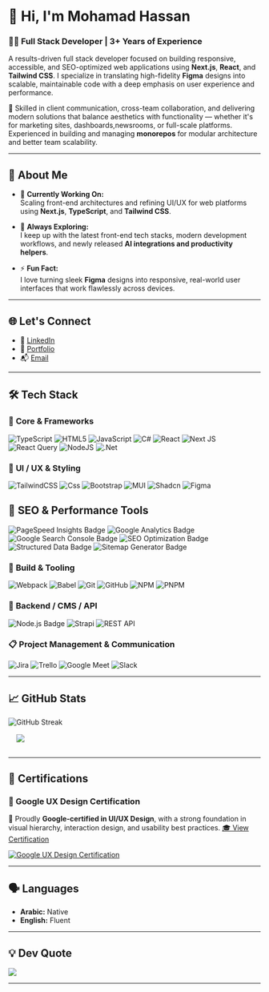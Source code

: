 # 👋 Hi, I'm **Mohamad Hassan**
### 👨‍💻 Full Stack Developer | 3+ Years of Experience

A results-driven full stack developer focused on building responsive, accessible, and SEO-optimized web applications using **Next.js**, **React**, and **Tailwind CSS**. I specialize in translating high-fidelity **Figma** designs into scalable, maintainable code with a deep emphasis on user experience and performance.

🎯 Skilled in client communication, cross-team collaboration, and delivering modern solutions that balance aesthetics with functionality — whether it's for marketing sites, dashboards,newsrooms, or full-scale platforms. Experienced in building and managing **monorepos** for modular architecture and better team scalability.


---

## 🚀 About Me

- 🔭 **Currently Working On:**  
  Scaling front-end architectures and refining UI/UX for web platforms using **Next.js**, **TypeScript**, and **Tailwind CSS**.

- 🌱 **Always Exploring:**  
  I keep up with the latest front-end tech stacks, modern development workflows, and newly released **AI integrations and productivity helpers**.

- ⚡ **Fun Fact:**  
  I love turning sleek **Figma** designs into responsive, real-world user interfaces that work flawlessly across devices.

---

## 🌐 Let's Connect

- 💼 [LinkedIn](https://www.linkedin.com/in/mohamadhassan6798/)  
- 👤 [Portfolio](https://mohamadhassan.com)
- 📬 [Email](mohamadhassan1101@gmail.com)

---

## 🛠️ Tech Stack

### 🧠 **Core & Frameworks**
![TypeScript](https://img.shields.io/badge/typescript-%23007ACC.svg?style=for-the-badge&logo=typescript&logoColor=white)  ![HTML5](https://img.shields.io/badge/html5-%23E34F26.svg?style=for-the-badge&logo=html5&logoColor=white)  ![JavaScript](https://img.shields.io/badge/javascript-%23323330.svg?style=for-the-badge&logo=javascript&logoColor=%23F7DF1E)  ![C#](https://img.shields.io/badge/csharp-%23239120.svg?style=for-the-badge&logo=csharp&logoColor=white) ![React](https://img.shields.io/badge/react-%2320232a.svg?style=for-the-badge&logo=react&logoColor=%2361DAFB)  ![Next JS](https://img.shields.io/badge/Next-black?style=for-the-badge&logo=next.js&logoColor=white) ![React Query](https://img.shields.io/badge/-React%20Query-FF4154?style=for-the-badge&logo=react%20query&logoColor=white)  ![NodeJS](https://img.shields.io/badge/node.js-6DA55F?style=for-the-badge&logo=node.js&logoColor=white)  ![.Net](https://img.shields.io/badge/.NET-5C2D91?style=for-the-badge&logo=.net&logoColor=white)  

### 🎨 **UI / UX & Styling**
![TailwindCSS](https://img.shields.io/badge/tailwindcss-%2338B2AC.svg?style=for-the-badge&logo=tailwind-css&logoColor=white)  ![Css](https://img.shields.io/badge/CSS-639?logo=css&style=for-the-badge&logoColor=white&color=red)  ![Bootstrap](https://img.shields.io/badge/bootstrap-%238511FA.svg?style=for-the-badge&logo=bootstrap&logoColor=white)  ![MUI](https://img.shields.io/badge/MUI-%230081CB.svg?style=for-the-badge&logo=mui&logoColor=white)  ![Shadcn](https://img.shields.io/badge/shadcn%2Fui-000?logo=shadcnui&logoColor=fff&style=for-the-badge&logo=mui&logoColor=white)  ![Figma](https://img.shields.io/badge/figma-%23F24E1E.svg?style=for-the-badge&logo=figma&logoColor=white)

## 🚀 SEO & Performance Tools

<img src="https://img.shields.io/badge/PageSpeed%20Insights-4285F4?logo=pagespeedinsights&logoColor=fff&style=for-the-badge" alt="PageSpeed Insights Badge"> <img src="https://img.shields.io/badge/Google%20Analytics-E37400?logo=googleanalytics&logoColor=fff&style=for-the-badge" alt="Google Analytics Badge"> <img src="https://img.shields.io/badge/Google%20Search%20Console-34A853?logo=google&logoColor=fff&style=for-the-badge" alt="Google Search Console Badge"> <img src="https://img.shields.io/badge/SEO%20Optimization-0A66C2?logo=searchengineland&logoColor=fff&style=for-the-badge" alt="SEO Optimization Badge"> <img src="https://img.shields.io/badge/Structured%20Data%20Schema.org-FF9800?logo=scheme&logoColor=fff&style=for-the-badge" alt="Structured Data Badge"> <img src="https://img.shields.io/badge/Sitemap%20Generator-FF5722?logo=sitemap&logoColor=fff&style=for-the-badge" alt="Sitemap Generator Badge">


### 🔧 **Build & Tooling**
![Webpack](https://img.shields.io/badge/webpack-%238DD6F9.svg?style=for-the-badge&logo=webpack&logoColor=black)  ![Babel](https://img.shields.io/badge/Babel-F9DC3e?style=for-the-badge&logo=babel&logoColor=black)  ![Git](https://img.shields.io/badge/git-%23F05033.svg?style=for-the-badge&logo=git&logoColor=white)  ![GitHub](https://img.shields.io/badge/github-%23121011.svg?style=for-the-badge&logo=github&logoColor=white)  ![NPM](https://img.shields.io/badge/NPM-%23CB3837.svg?style=for-the-badge&logo=npm&logoColor=white)  ![PNPM](https://img.shields.io/badge/pnpm-%234a4a4a.svg?style=for-the-badge&logo=pnpm&logoColor=f69220)  

### 🔌 **Backend / CMS / API**
![Node.js Badge](https://img.shields.io/badge/Node.js-5FA04E?style=for-the-badge&logo=nodedotjs&logoColor=fff)  ![Strapi](https://img.shields.io/badge/strapi-%232E7EEA.svg?style=for-the-badge&logo=strapi&logoColor=white)  ![REST API](https://img.shields.io/badge/REST-API-blue?style=for-the-badge&labelColor=white&logoColor=green)


### 📋 **Project Management & Communication**
![Jira](https://img.shields.io/badge/jira-%230A0FFF.svg?style=for-the-badge&logo=jira&logoColor=white)  ![Trello](https://img.shields.io/badge/Trello-%23026AA7.svg?style=for-the-badge&logo=Trello&logoColor=white)  ![Google Meet](https://img.shields.io/badge/Google%20Meet-34A853?style=for-the-badge&logo=google-meet&logoColor=white) ![Slack](https://img.shields.io/badge/Slack-4A154B?logo=slack&style=for-the-badge&logoColor=white)

---

## 📈 GitHub Stats

<div class="row">
 
<img src="https://github-readme-streak-stats.herokuapp.com?user=mohamad11011&theme=one-dark-pro&border_radius=5&date_format=M%20j%5B%2C%20Y%5D&card_width=450&fire=EBC440&dates=EBBC1B&background=1A1B27" alt="GitHub Streak" />
<br/>
<img align="center" style="margin:1rem" src="https://github-readme-stats.vercel.app/api/top-langs/?username=mohamad11011&theme=tokyonight&layout=compact" />

</div>

---

## 📜 Certifications

### 🧠 Google UX Design Certification  

📐 Proudly **Google-certified in UI/UX Design**, with a strong foundation in visual hierarchy, interaction design, and usability best practices. [🎓 View Certification](https://www.credly.com/badges/4f7cac4a-62de-4a2d-8d9b-dea164a3775a/public_url) 
 
[![Google UX Design Certification](https://github.com/user-attachments/assets/046fd0a4-dc60-4e49-b3fd-021df1e6ad5f)](https://www.credly.com/badges/4f7cac4a-62de-4a2d-8d9b-dea164a3775a/public_url)


---

## 🗣️ Languages

- **Arabic:** Native  
- **English:** Fluent

---



## 💡 Dev Quote

![](https://quotes-github-readme.vercel.app/api?type=horizontal&theme=radical)

---



<!---
Mohamad11011/Mohamad11011 is a ✨ special ✨ repository because its `README.md` (this file) appears on your GitHub profile.
You can click the Preview link to take a look at your changes.
--->
